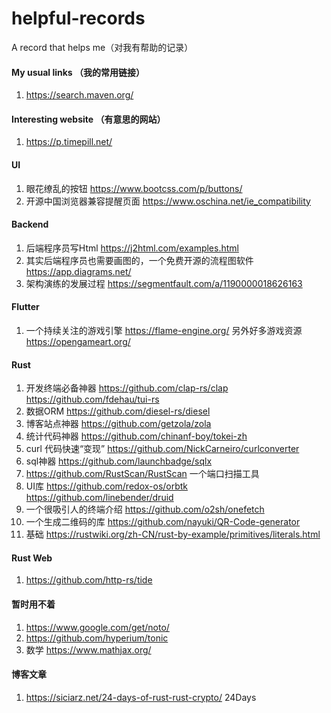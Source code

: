 # helpful-records
A record that helps me（对我有帮助的记录）

#### My usual links （我的常用链接）

1. https://search.maven.org/

#### Interesting website （有意思的网站）

1. https://p.timepill.net/

#### UI

1. 眼花缭乱的按钮 https://www.bootcss.com/p/buttons/
2. 开源中国浏览器兼容提醒页面 https://www.oschina.net/ie_compatibility


#### Backend

1. 后端程序员写Html https://j2html.com/examples.html
2. 其实后端程序员也需要画图的，一个免费开源的流程图软件 https://app.diagrams.net/
3. 架构演练的发展过程 https://segmentfault.com/a/1190000018626163

#### Flutter

1. 一个持续关注的游戏引擎 https://flame-engine.org/  另外好多游戏资源 https://opengameart.org/

#### Rust
1. 开发终端必备神器 https://github.com/clap-rs/clap  https://github.com/fdehau/tui-rs
2. 数据ORM https://github.com/diesel-rs/diesel
3. 博客站点神器 https://github.com/getzola/zola
4. 统计代码神器 https://github.com/chinanf-boy/tokei-zh
5. curl 代码快速“变现” https://github.com/NickCarneiro/curlconverter
6. sql神器 https://github.com/launchbadge/sqlx
7. https://github.com/RustScan/RustScan 一个端口扫描工具
8. UI库 https://github.com/redox-os/orbtk  https://github.com/linebender/druid
9. 一个很吸引人的终端介绍 https://github.com/o2sh/onefetch
10. 一个生成二维码的库 https://github.com/nayuki/QR-Code-generator
11. 基础 https://rustwiki.org/zh-CN/rust-by-example/primitives/literals.html

#### Rust Web
1. https://github.com/http-rs/tide

#### 暂时用不着
1. https://www.google.com/get/noto/
2. https://github.com/hyperium/tonic
3. 数学 https://www.mathjax.org/ 

#### 博客文章
1. https://siciarz.net/24-days-of-rust-rust-crypto/ 24Days
